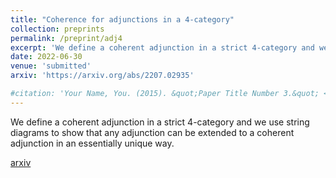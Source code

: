 ```yaml
---
title: "Coherence for adjunctions in a 4-category"
collection: preprints
permalink: /preprint/adj4
excerpt: 'We define a coherent adjunction in a strict 4-category and we use string diagrams to show that any adjunction can be extended to a coherent adjunction in an essentially unique way.'
date: 2022-06-30
venue: 'submitted'
arxiv: 'https://arxiv.org/abs/2207.02935'

#citation: 'Your Name, You. (2015). &quot;Paper Title Number 3.&quot; <i>Journal 1</i>. 1(3).'
---
```

We define a coherent adjunction in a strict 4-category and we use string diagrams to show that any adjunction can be extended to a coherent adjunction in an essentially unique way. 

[arxiv](https://arxiv.org/abs/2207.02935)